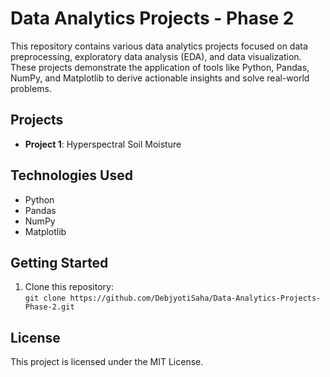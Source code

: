 # Data Analytics Projects - Phase 2

This repository contains various data analytics projects focused on data preprocessing, exploratory data analysis (EDA), and data visualization. These projects demonstrate the application of tools like Python, Pandas, NumPy, and Matplotlib to derive actionable insights and solve real-world problems.

## Projects

- **Project 1**: Hyperspectral Soil Moisture

## Technologies Used
- Python
- Pandas
- NumPy
- Matplotlib

## Getting Started
1. Clone this repository:  
   `git clone https://github.com/DebjyotiSaha/Data-Analytics-Projects-Phase-2.git`

## License
This project is licensed under the MIT License.
